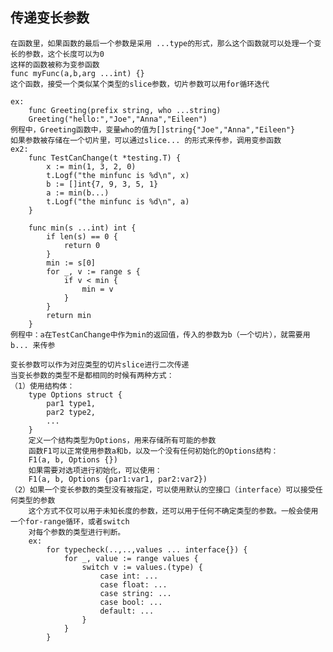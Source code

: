 传递变长参数
-
    在函数里，如果函数的最后一个参数是采用 ...type的形式，那么这个函数就可以处理一个变长的参数，这个长度可以为0
    这样的函数被称为变参函数
    func myFunc(a,b,arg ...int) {}
    这个函数，接受一个类似某个类型的slice参数，切片参数可以用for循环迭代
    
    ex:
        func Greeting(prefix string, who ...string)
        Greeting("hello:","Joe","Anna","Eileen")
    例程中，Greeting函数中，变量who的值为[]string{"Joe","Anna","Eileen"}
    如果参数被存储在一个切片里，可以通过slice... 的形式来传参，调用变参函数
    ex2:
        func TestCanChange(t *testing.T) {
            x := min(1, 3, 2, 0)
	        t.Logf("the minfunc is %d\n", x)
	        b := []int{7, 9, 3, 5, 1}
	        a := min(b...)
	        t.Logf("the minfunc is %d\n", a)
        }

        func min(s ...int) int {
            if len(s) == 0 {
                return 0
            }
            min := s[0]
            for _, v := range s {
                if v < min {
                    min = v
                }
            }
            return min
        }
    例程中：a在TestCanChange中作为min的返回值，传入的参数为b（一个切片），就需要用 b... 来传参

    变长参数可以作为对应类型的切片slice进行二次传递
    当变长参数的类型不是都相同的时候有两种方式：
    （1）使用结构体：
        type Options struct {
            par1 type1,
            par2 type2,
            ...
        }
        定义一个结构类型为Options，用来存储所有可能的参数
        函数F1可以正常使用参数a和b，以及一个没有任何初始化的Options结构：
        F1(a, b, Options {})
        如果需要对选项进行初始化，可以使用：
        F1(a, b, Options {par1:var1, par2:var2})
    （2）如果一个变长参数的类型没有被指定，可以使用默认的空接口（interface）可以接受任何类型的参数
        这个方式不仅可以用于未知长度的参数，还可以用于任何不确定类型的参数。一般会使用一个for-range循环，或者switch
        对每个参数的类型进行判断。
        ex:
            for typecheck(..,..,values ... interface{}) {
                for _, value := range values {
                    switch v := values.(type) {
                        case int: ...
                        case float: ...
                        case string: ...
                        case bool: ...
                        default: ...
                    }
                }
            }